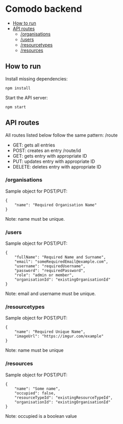 # Comodo backend

<!-- toc -->
- [How to run](#how-to-run)
- [API routes](#api-routes)
    * [/organisations](#organisations)
    * [/users](#users)
    * [/resourcetypes](#resourcetypes)
    * [/resources](#resources)
<!-- tocstop -->

## How to run

Install missing dependencies: 
```
npm install
```
Start the API server: 
```
npm start
```

## API routes

All routes listed below follow the same pattern:
/route
* GET: gets all entries
* POST: creates an entry
/route/id
* GET: gets entry with appropriate ID
* PUT: updates entry with appropriate ID
* DELETE: deletes entry with appropriate ID

### /organisations

Sample object for POST/PUT:

```
{
    "name": "Required Organisation Name"
}
```

Note: name must be unique.

### /users

Sample object for POST/PUT:

```
{
	"fullName": "Required Name and Surname",
	"email": "someRequiredEmail@example.com",
	"username": "requiredUsername",
	"password": "requiredPassword",
	"role": "admin or member",
	"organisationId": "existingOrganisationId"
}
```

Note: email and username must be unique.

### /resourcetypes

Sample object for POST/PUT:

```
{
    "name": "Required Unique Name",
    "imageUrl": "https://imgur.com/example"
}
```

Note: name must be unique

### /resources

Sample object for POST/PUT:

```
{
    "name": "Some name",
    "occupied": false,
    "resourceTypeId": "existingResourceTypeId",
    "organisationId": "existingOrganisationId"
}
```

Note: occupied is a boolean value